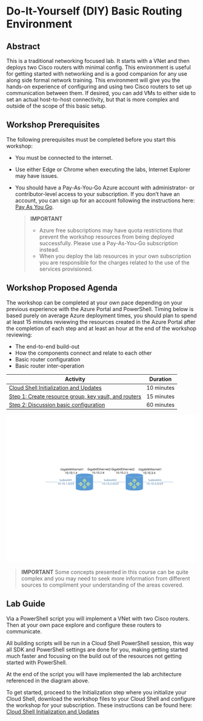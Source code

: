 # Do-It-Yourself (DIY) Basic Routing Environment

## Abstract

This is a traditional networking focused lab. It starts with a VNet and then deploys two Cisco routers with minimal config. This environment is useful for getting started with networking and is a good companion for any use along side formal network training. This environment will give you the hands-on experience of configuring and using two Cisco routers to set up communication between them. If desired, you can add VMs to either side to set an actual host-to-host connectivity, but that is more complex and outside of the scope of this basic setup.

## Workshop Prerequisites

The following prerequisites must be completed before you start this workshop:

* You must be connected to the internet.

* Use either Edge or Chrome when executing the labs, Internet Explorer may have issues.

* You should have a Pay-As-You-Go Azure account with administrator- or contributor-level access to your subscription. If you don’t have an account, you can sign up for an account following the instructions here: [Pay As You Go][PayGo].

    > **IMPORTANT**
    > * Azure free subscriptions may have quota restrictions that prevent the workshop resources from being deployed successfully. Please use a Pay-As-You-Go subscription instead.
    > * When you deploy the lab resources in your own subscription you are responsible for the charges related to the use of the services provisioned.

## Workshop Proposed Agenda

The workshop can be completed at your own pace depending on your previous experience with the Azure Portal and PowerShell. Timing below is based purely on average Azure deployment times, you should plan to spend at least 15 minutes reviewing the resources created in the Azure Portal after the completion of each step and at least an hour at the end of the workshop reviewing:

* The end-to-end build-out
* How the components connect and relate to each other
* Basic router configuration
* Basic router inter-operation

Activity | Duration
-------- | ---------
[Cloud Shell Initialization and Updates][Step0] | 10 minutes
[Step 1: Create resource group, key vault, and routers][Step1] | 15 minutes
[Step 2: Discussion basic configuration][Step2] | 60 minutes

[![1]][1]

> **IMPORTANT**
> Some concepts presented in this course can be quite complex and you may need to seek more information from different sources to compliment your understanding of the areas covered.

## Lab Guide

Via a PowerShell script you will implement a VNet with two Cisco routers. Then at your own pace explore and configure these routers to communicate.

All building scripts will be run in a Cloud Shell PowerShell session, this way all SDK and PowerShell settings are done for you, making getting started much faster and focusing on the build out of the resources not getting started with PowerShell.

At the end of the script you will have implemented the lab architecture referenced in the diagram above.

To get started, proceed to the Initialization step where you initialize your Cloud Shell, download the workshop files to your Cloud Shell and configure the workshop for your subscription. These instructions can be found here: [Cloud Shell Initialization and Updates][Step0]

<!--Link References-->
[PayGo]: https://azure.microsoft.com/pricing/purchase-options/pay-as-you-go/
[Step0]: ./BaseNetStep0.md
[Step1]: ./BaseNetStep1.md
[Step2]: ./BaseNetStep2.md

<!--Image References-->
[1]: ./Media/BaseNet.svg "Workshop final as-built diagram"
